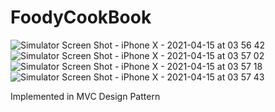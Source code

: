 # FoodyCookBook

![Simulator Screen Shot - iPhone X - 2021-04-15 at 03 56 42](https://user-images.githubusercontent.com/82546576/114789123-3a195900-9da0-11eb-9377-1532ddbf5955.png)
![Simulator Screen Shot - iPhone X - 2021-04-15 at 03 57 02](https://user-images.githubusercontent.com/82546576/114789135-3e457680-9da0-11eb-9d89-dd73bf4fbade.png)
![Simulator Screen Shot - iPhone X - 2021-04-15 at 03 57 18](https://user-images.githubusercontent.com/82546576/114789138-3ede0d00-9da0-11eb-8b8c-4bec4881ab79.png)
![Simulator Screen Shot - iPhone X - 2021-04-15 at 03 57 43](https://user-images.githubusercontent.com/82546576/114789139-3f76a380-9da0-11eb-9337-f24df2fc1052.png)




Implemented in MVC Design Pattern


